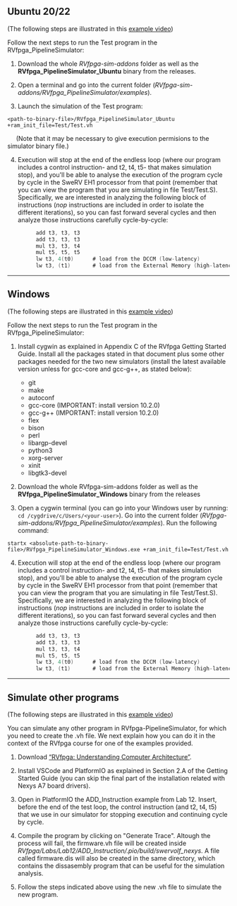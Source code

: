 ## **Ubuntu 20/22**

(The following steps are illustrated in this [example video](https://drive.google.com/file/d/1fX9cWZdV_GF7UTNUp-tYYD5TfJakeJai/view?usp=sharing))

Follow the next steps to run the Test program in the RVfpga_PipelineSimulator:

1. Download the whole *RVfpga-sim-addons* folder as well as the **RVfpga_PipelineSimulator_Ubuntu** binary from the releases.

2. Open a terminal and go into the current folder (*RVfpga-sim-addons/RVfpga_PipelineSimulator/examples*).

3. Launch the simulation of the Test program:
```
<path-to-binary-file>/RVfpga_PipelineSimulator_Ubuntu +ram_init_file=Test/Test.vh
```
&nbsp;&nbsp;&nbsp;&nbsp;&nbsp;(Note that it may be necessary to give execution permisions to the simulator binary file.)

4. Execution will stop at the end of the endless loop (where our program includes a control instruction- and t2, t4, t5- that makes simulation stop), and you'll be able to analyse the execution of the program cycle by cycle in the SweRV EH1 processor from that point (remember that you can view the program that you are simulating in file Test/Test.S). Specifically, we are interested in analyzing the following block of instructions (*nop* instructions are included in order to isolate the different iterations), so you can fast forward several cycles and then analyze those instructions carefully cycle-by-cycle:

```c
         add t3, t3, t3        
         add t3, t3, t3
         mul t3, t3, t4
         mul t5, t5, t5
         lw t3, 4(t0)      # load from the DCCM (low-latency)
         lw t3, (t1)       # load from the External Memory (high-latency that makes the processor stall for some cycles)
```

___


## **Windows**

(The following steps are illustrated in this [example video](https://drive.google.com/file/d/1yGHDSitvdZiQzkdsvL0qKYCGUTGjoR33/view?usp=sharing))

Follow the next steps to run the Test program in the RVfpga_PipelineSimulator:

1. Install cygwin as explained in Appendix C of the RVfpga Getting Started Guide. Install all the packages stated in that document plus some other packages needed for the two new simulators (install the latest available version unless for gcc-core and gcc-g++, as stated below):

    * git
    * make 
    * autoconf
    * gcc-core (IMPORTANT: install version 10.2.0)
    * gcc-g++ (IMPORTANT: install version 10.2.0)
    * flex
    * bison
    * perl
    * libargp-devel
    * python3
    * xorg-server
    * xinit
    * libgtk3-devel

2. Download the whole RVfpga-sim-addons folder as well as the **RVfpga_PipelineSimulator_Windows** binary from the releases

3. Open a cygwin terminal (you can go into your Windows user by running: ``` cd /cygdrive/c/Users/<your-user> ```). Go into the current folder (*RVfpga-sim-addons/RVfpga_PipelineSimulator/examples*). Run the following command:

```
startx <absolute-path-to-binary-file>/RVfpga_PipelineSimulator_Windows.exe +ram_init_file=Test/Test.vh
```

4. Execution will stop at the end of the endless loop (where our program includes a control instruction- and t2, t4, t5- that makes simulation stop), and you'll be able to analyse the execution of the program cycle by cycle in the SweRV EH1 processor from that point (remember that you can view the program that you are simulating in file Test/Test.S). Specifically, we are interested in analyzing the following block of instructions (*nop* instructions are included in order to isolate the different iterations), so you can fast forward several cycles and then analyze those instructions carefully cycle-by-cycle:

```c
         add t3, t3, t3        
         add t3, t3, t3
         mul t3, t3, t4
         mul t5, t5, t5
         lw t3, 4(t0)      # load from the DCCM (low-latency)
         lw t3, (t1)       # load from the External Memory (high-latency that makes the processor stall for some cycles)
```

___


## **Simulate other programs**

(The following steps are illustrated in this [example video](https://drive.google.com/file/d/1beJl3NIKAPqtg3ozgQWo37VdkAPXRUQc/view?usp=sharing))

You can simulate any other program in RVfpga-PipelineSimulator, for which you need to create the .vh file. We next explain how you can do it in the context of the RVfpga course for one of the examples provided.

1. Download [“RVfpga: Understanding Computer Architecture”](https://university.imgtec.com/rvfpga-download-page-en/).

2. Install VSCode and PlatformIO as explained in Section 2.A of the Getting Started Guide (you can skip the final part of the installation related with Nexys A7 board drivers).

3. Open in PlatformIO the ADD_Instruction example from Lab 12. Insert, before the end of the test loop, the control instruction (and t2, t4, t5) that we use in our simulator for stopping execution and continuing cycle by cycle.

4. Compile the program by clicking on "Generate Trace". Altough the process will fail, the firmware.vh file will be created inside *RVfpga/Labs/Lab12/ADD_Instruction/.pio/build/swervolf_nexys*. A file called firmware.dis will also be created in the same directory, which contains the dissasembly program that can be useful for the simulation analysis.

5. Follow the steps indicated above using the new .vh file to simulate the new program.
